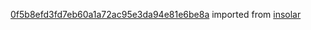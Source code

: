 [0f5b8efd3fd7eb60a1a72ac95e3da94e81e6be8a](https://github.com/insolar/insolar/commit/0f5b8efd3fd7eb60a1a72ac95e3da94e81e6be8a) imported from [insolar](https://github.com/insolar/insolar)
